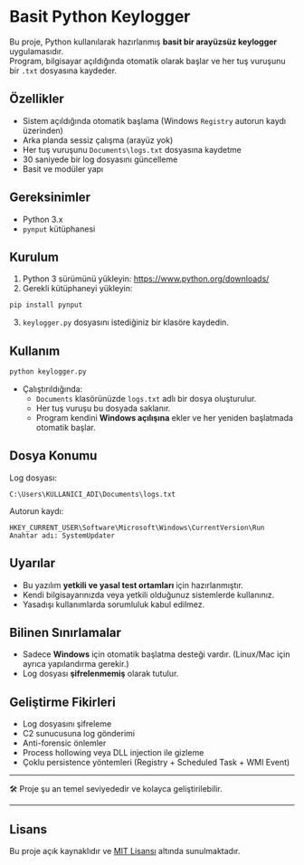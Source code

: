 # Basit Python Keylogger

Bu proje, Python kullanılarak hazırlanmış **basit bir arayüzsüz keylogger** uygulamasıdır.  
Program, bilgisayar açıldığında otomatik olarak başlar ve her tuş vuruşunu bir `.txt` dosyasına kaydeder.

## Özellikler

- Sistem açıldığında otomatik başlama (Windows `Registry` autorun kaydı üzerinden)
- Arka planda sessiz çalışma (arayüz yok)
- Her tuş vuruşunu `Documents\logs.txt` dosyasına kaydetme
- 30 saniyede bir log dosyasını güncelleme
- Basit ve modüler yapı

## Gereksinimler

- Python 3.x
- `pynput` kütüphanesi

## Kurulum

1. Python 3 sürümünü yükleyin: https://www.python.org/downloads/
2. Gerekli kütüphaneyi yükleyin:

```bash
pip install pynput
```

3. `keylogger.py` dosyasını istediğiniz bir klasöre kaydedin.

## Kullanım

```bash
python keylogger.py
```

- Çalıştırıldığında:
    - `Documents` klasörünüzde `logs.txt` adlı bir dosya oluşturulur.
    - Her tuş vuruşu bu dosyada saklanır.
    - Program kendini **Windows açılışına** ekler ve her yeniden başlatmada otomatik başlar.

## Dosya Konumu

Log dosyası:

```
C:\Users\KULLANICI_ADI\Documents\logs.txt
```

Autorun kaydı:

```
HKEY_CURRENT_USER\Software\Microsoft\Windows\CurrentVersion\Run
Anahtar adı: SystemUpdater
```

## Uyarılar

- Bu yazılım **yetkili ve yasal test ortamları** için hazırlanmıştır.
- Kendi bilgisayarınızda veya yetkili olduğunuz sistemlerde kullanınız.
- Yasadışı kullanımlarda sorumluluk kabul edilmez.

## Bilinen Sınırlamalar

- Sadece **Windows** için otomatik başlatma desteği vardır. (Linux/Mac için ayrıca yapılandırma gerekir.)
- Log dosyası **şifrelenmemiş** olarak tutulur.

## Geliştirme Fikirleri

- Log dosyasını şifreleme
- C2 sunucusuna log gönderimi
- Anti-forensic önlemler
- Process hollowing veya DLL injection ile gizleme
- Çoklu persistence yöntemleri (Registry + Scheduled Task + WMI Event)

---

🛠️ Proje şu an temel seviyededir ve kolayca geliştirilebilir.

---
## Lisans

Bu proje açık kaynaklıdır ve [MIT Lisansı](https://opensource.org/licenses/MIT) altında sunulmaktadır.
